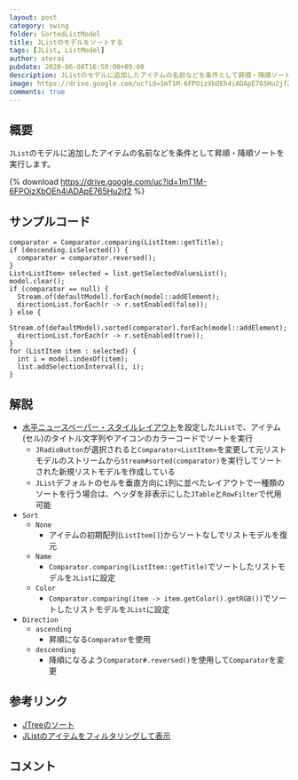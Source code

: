 ```yaml
---
layout: post
category: swing
folder: SortedListModel
title: JListのモデルをソートする
tags: [JList, ListModel]
author: aterai
pubdate: 2020-06-08T16:59:00+09:00
description: JListのモデルに追加したアイテムの名前などを条件として昇順・降順ソートを実行します。
image: https://drive.google.com/uc?id=1mT1M-6FPOizXbOEh4iADApE765Hu2jf2
comments: true
---
```

## 概要
`JList`のモデルに追加したアイテムの名前などを条件として昇順・降順ソートを実行します。

{% download https://drive.google.com/uc?id=1mT1M-6FPOizXbOEh4iADApE765Hu2jf2 %}

## サンプルコード
<pre class="prettyprint"><code>comparator = Comparator.comparing(ListItem::getTitle);
if (descending.isSelected()) {
  comparator = comparator.reversed();
}
List&lt;ListItem&gt; selected = list.getSelectedValuesList();
model.clear();
if (comparator == null) {
  Stream.of(defaultModel).forEach(model::addElement);
  directionList.forEach(r -&gt; r.setEnabled(false));
} else {
  Stream.of(defaultModel).sorted(comparator).forEach(model::addElement);
  directionList.forEach(r -&gt; r.setEnabled(true));
}
for (ListItem item : selected) {
  int i = model.indexOf(item);
  list.addSelectionInterval(i, i);
}
</code></pre>

## 解説
- [水平ニュースペーパー・スタイルレイアウト](https://docs.oracle.com/javase/jp/8/docs/api/javax/swing/JList.html#HORIZONTAL_WRAP)を設定した`JList`で、アイテム(セル)のタイトル文字列やアイコンのカラーコードでソートを実行
    - `JRadioButton`が選択されると`Comparator<ListItem>`を変更して元リストモデルのストリームから`Stream#sorted(comparator)`を実行してソートされた新規リストモデルを作成している
    - `JList`デフォルトのセルを垂直方向に`1`列に並べたレイアウトで一種類のソートを行う場合は、ヘッダを非表示にした`JTable`と`RowFilter`で代用可能
- `Sort`
    - `None`
        - アイテムの初期配列(`ListItem[]`)からソートなしでリストモデルを復元
    - `Name`
        - `Comparator.comparing(ListItem::getTitle)`でソートしたリストモデルを`JList`に設定
    - `Color`
        - `Comparator.comparing(item -> item.getColor().getRGB())`でソートしたリストモデルを`JList`に設定
- `Direction`
    - `ascending`
        - 昇順になる`Comparator`を使用
    - `descending`
        - 降順になるよう`Comparator#.reversed()`を使用して`Comparator`を変更

<!-- dummy comment line for breaking list -->

## 参考リンク
- [JTreeのソート](https://ateraimemo.com/Swing/SortTree.html)
- [JListのアイテムをフィルタリングして表示](https://ateraimemo.com/Swing/FilterListItems.html)

<!-- dummy comment line for breaking list -->

## コメント
